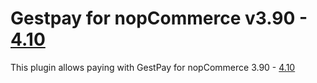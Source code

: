 # Gestpay for nopCommerce v3.90 - [4.10](../../tree/nop4x)
This plugin allows paying with GestPay for nopCommerce 3.90 - [4.10](../../tree/nop4x)
